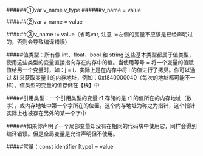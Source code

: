 ######①var v_name v_type
######v_name = value

######②var v_name = value

######③v_name := value（省略var, 注意 :=左侧的变量不应该是已经声明过的，否则会导致编译错误）


#####值类型：所有像 int、float、bool 和 string 这些基本类型都属于值类型，使用这些类型的变量直接指向存在内存中的值。当使用等号 = 将一个变量的值赋值给另一个变量时，如：j = i，实际上是在内存中将 i 的值进行了拷贝。你可以通过 &i 来获取变量 i 的内存地址，例如：0xf840000040（每次的地址都可能不一样）。值类型的变量的值存储在【栈】中

#####引用类型：一个引用类型的变量 r1 存储的是 r1 的值所在的内存地址（数字），或内存地址中第一个字所在的位置。这个内存地址为称之为指针，这个指针实际上也被存在另外的某一个字中

######如果你声明了一个局部变量却没有在相同的代码块中使用它，同样会得到编译错误。但是全局变量是允许声明但不使用。

#####常量：const identifier [type] = value